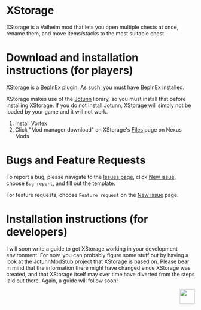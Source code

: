 # XStorage

XStorage is a Valheim mod that lets you open multiple chests at once, rename them, and move items/stacks to the most suitable chest. 


# Download and installation instructions (for players)

XStorage is a [BepInEx](https://valheim.thunderstore.io/package/denikson/BepInExPack_Valheim/) plugin. As such, you must have BepInEx installed.

XStorage makes use of the [Jotunn](https://www.nexusmods.com/valheim/mods/1138) library, so you must install that before installing XStorage. If you do not install Jotunn, XStorage will simply not be loaded by your game and it will not work.

1. Install [Vortex](https://www.nexusmods.com/site/mods/1)
2. Click "Mod manager download" on XStorage's [Files](https://www.nexusmods.com/valheim/mods/2290?tab=files) page on Nexus Mods

# Bugs and Feature Requests

To report a bug, please navigate to the [Issues page](https://github.com/SpikeHimself/XStorage/issues), click [New issue](https://github.com/SpikeHimself/XStorage/issues/new/choose), choose `Bug report`, and fill out the template.

For feature requests, choose `Feature request` on the [New issue](https://github.com/SpikeHimself/XStorage/issues/new/choose) page.

# Installation instructions (for developers)

I will soon write a guide to get XStorage working in your development environment. For now, you can probably figure some stuff out by having a look at the [JotunnModStub](https://github.com/Valheim-Modding/JotunnModStub) project that XStorage is based on. Please bear in mind that the information there might have changed since XStorage was created, and that XStorage itself may over time have diverted from the steps laid out there. Again, a guide will follow soon!

[<img src="https://cdn.buymeacoffee.com/buttons/v2/default-yellow.png" height="40" align="right" />](https://www.buymeacoffee.com/SpikeHimself)

